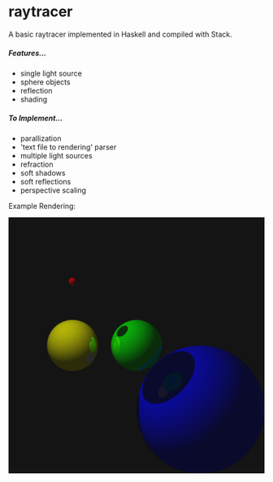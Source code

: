 # raytracer

A basic raytracer implemented in Haskell and compiled with Stack.

##### Features...

- single light source
- sphere objects
- reflection
- shading

##### To Implement...

- parallization
- 'text file to rendering' parser
- multiple light sources
- refraction
- soft shadows
- soft reflections
- perspective scaling



Example Rendering:

![test.png](test.png)
